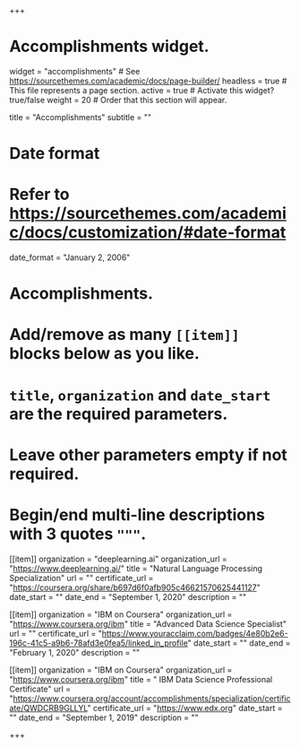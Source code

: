 +++
# Accomplishments widget.
widget = "accomplishments"  # See https://sourcethemes.com/academic/docs/page-builder/
headless = true  # This file represents a page section.
active = true  # Activate this widget? true/false
weight = 20  # Order that this section will appear.

title = "Accomplish&shy;ments"
subtitle = ""

# Date format
#   Refer to https://sourcethemes.com/academic/docs/customization/#date-format
date_format = "January 2, 2006"

# Accomplishments.
#   Add/remove as many `[[item]]` blocks below as you like.
#   `title`, `organization` and `date_start` are the required parameters.
#   Leave other parameters empty if not required.
#   Begin/end multi-line descriptions with 3 quotes `"""`.

[[item]]
  organization = "deeplearning.ai"
  organization_url = "https://www.deeplearning.ai/"
  title = "Natural Language Processing Specialization"
  url = ""
  certificate_url = "https://coursera.org/share/b697d6f0afb905c46621570625441127"
  date_start = ""
  date_end = "September 1, 2020"
  description = ""
  
[[item]]
  organization = "IBM on Coursera"
  organization_url = "https://www.coursera.org/ibm"
  title = "Advanced Data Science Specialist"
  url = ""
  certificate_url = "https://www.youracclaim.com/badges/4e80b2e6-196c-41c5-a9b6-78afd3e0fea5/linked_in_profile"
  date_start = ""
  date_end = "February 1, 2020"
  description = ""

[[item]]
  organization = "IBM on Coursera"
  organization_url = "https://www.coursera.org/ibm"
  title = " IBM Data Science Professional Certificate"
  url = "https://www.coursera.org/account/accomplishments/specialization/certificate/QWDCRB9GLLYL"
  certificate_url = "https://www.edx.org"
  date_start = ""
  date_end = "September 1, 2019"
  description = ""
 

+++
